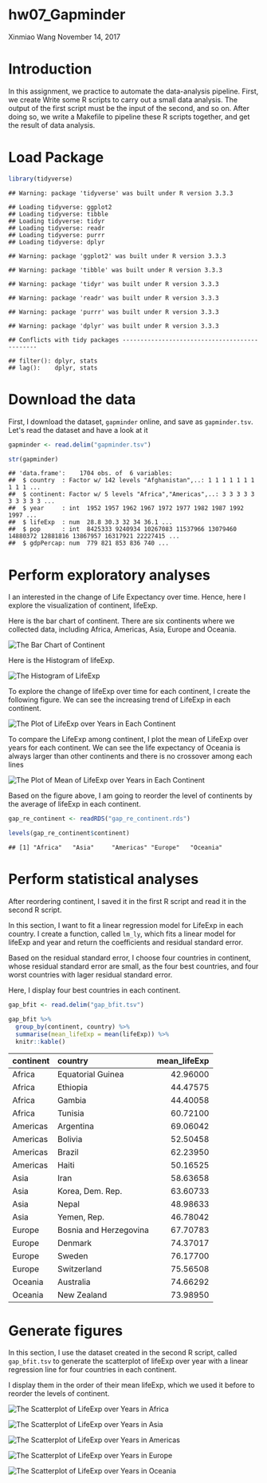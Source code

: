 hw07\_Gapminder
================
Xinmiao Wang
November 14, 2017

Introduction
============

In this assignment, we practice to automate the data-analysis pipeline. First, we create Write some R scripts to carry out a small data analysis. The output of the first script must be the input of the second, and so on. After doing so, we write a Makefile to pipeline these R scripts together, and get the result of data analysis.

Load Package
============

``` r
library(tidyverse)
```

    ## Warning: package 'tidyverse' was built under R version 3.3.3

    ## Loading tidyverse: ggplot2
    ## Loading tidyverse: tibble
    ## Loading tidyverse: tidyr
    ## Loading tidyverse: readr
    ## Loading tidyverse: purrr
    ## Loading tidyverse: dplyr

    ## Warning: package 'ggplot2' was built under R version 3.3.3

    ## Warning: package 'tibble' was built under R version 3.3.3

    ## Warning: package 'tidyr' was built under R version 3.3.3

    ## Warning: package 'readr' was built under R version 3.3.3

    ## Warning: package 'purrr' was built under R version 3.3.3

    ## Warning: package 'dplyr' was built under R version 3.3.3

    ## Conflicts with tidy packages ----------------------------------------------

    ## filter(): dplyr, stats
    ## lag():    dplyr, stats

Download the data
=================

First, I download the dataset, `gapminder` online, and save as `gapminder.tsv`. Let's read the dataset and have a look at it

``` r
gapminder <- read.delim("gapminder.tsv")

str(gapminder)
```

    ## 'data.frame':    1704 obs. of  6 variables:
    ##  $ country  : Factor w/ 142 levels "Afghanistan",..: 1 1 1 1 1 1 1 1 1 1 ...
    ##  $ continent: Factor w/ 5 levels "Africa","Americas",..: 3 3 3 3 3 3 3 3 3 3 ...
    ##  $ year     : int  1952 1957 1962 1967 1972 1977 1982 1987 1992 1997 ...
    ##  $ lifeExp  : num  28.8 30.3 32 34 36.1 ...
    ##  $ pop      : int  8425333 9240934 10267083 11537966 13079460 14880372 12881816 13867957 16317921 22227415 ...
    ##  $ gdpPercap: num  779 821 853 836 740 ...

Perform exploratory analyses
============================

I an interested in the change of Life Expectancy over time. Hence, here I explore the visualization of continent, lifeExp.

Here is the bar chart of continent. There are six continents where we collected data, including Africa, Americas, Asia, Europe and Oceania.

![The Bar Chart of Continent](barchart.png)

Here is the Histogram of lifeExp.

![The Histogram of LifeExp](histogram.png)

To explore the change of lifeExp over time for each continent, I create the following figure. We can see the increasing trend of LifeExp in each continent.

![The Plot of LifeExp over Years in Each Continent](timeplot_lifeExp.png)

To compare the LifeExp among continent, I plot the mean of LifeExp over years for each continent. We can see the life expectancy of Oceania is always larger than other continents and there is no crossover among each lines

![The Plot of Mean of LifeExp over Years in Each Continent](timeplot_meanLifeExp.png)

Based on the figure above, I am going to reorder the level of continents by the average of lifeExp in each continent.

``` r
gap_re_continent <- readRDS("gap_re_continent.rds")

levels(gap_re_continent$continent)
```

    ## [1] "Africa"   "Asia"     "Americas" "Europe"   "Oceania"

Perform statistical analyses
============================

After reordering continent, I saved it in the first R script and read it in the second R script.

In this section, I want to fit a linear regression model for LifeExp in each country. I create a function, called `lm_ly`, which fits a linear model for lifeExp and year and return the coefficients and residual standard error.

Based on the residual standard error, I choose four countries in continent, whose residual standard error are small, as the four best countries, and four worst countries with lager residual standard error.

Here, I display four best countries in each continent.

``` r
gap_bfit <- read.delim("gap_bfit.tsv")

gap_bfit %>%
  group_by(continent, country) %>% 
  summarise(mean_lifeExp = mean(lifeExp)) %>% 
  knitr::kable()
```

| continent | country                |  mean\_lifeExp|
|:----------|:-----------------------|--------------:|
| Africa    | Equatorial Guinea      |       42.96000|
| Africa    | Ethiopia               |       44.47575|
| Africa    | Gambia                 |       44.40058|
| Africa    | Tunisia                |       60.72100|
| Americas  | Argentina              |       69.06042|
| Americas  | Bolivia                |       52.50458|
| Americas  | Brazil                 |       62.23950|
| Americas  | Haiti                  |       50.16525|
| Asia      | Iran                   |       58.63658|
| Asia      | Korea, Dem. Rep.       |       63.60733|
| Asia      | Nepal                  |       48.98633|
| Asia      | Yemen, Rep.            |       46.78042|
| Europe    | Bosnia and Herzegovina |       67.70783|
| Europe    | Denmark                |       74.37017|
| Europe    | Sweden                 |       76.17700|
| Europe    | Switzerland            |       75.56508|
| Oceania   | Australia              |       74.66292|
| Oceania   | New Zealand            |       73.98950|

Generate figures
================

In this section, I use the dataset created in the second R script, called `gap_bfit.tsv` to generate the scatterplot of lifeExp over year with a linear regression line for four countries in each continent.

I display them in the order of their mean lifeExp, which we used it before to reorder the levels of continent.

![The Scatterplot of LifeExp over Years in Africa](Africa.png)

![The Scatterplot of LifeExp over Years in Asia](Asia.png)

![The Scatterplot of LifeExp over Years in Americas](Americas.png)

![The Scatterplot of LifeExp over Years in Europe](Europe.png)

![The Scatterplot of LifeExp over Years in Oceania](Oceania.png)

